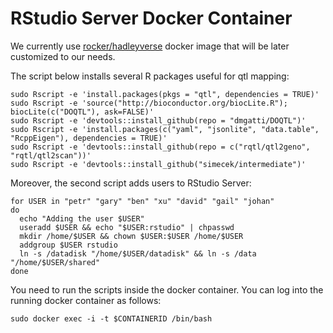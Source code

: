 # RStudio Server Docker Container

We currently use [rocker/hadleyverse](https://hub.docker.com/r/rocker/hadleyverse/) docker image that will be later customized to our needs.

The script below installs several R packages useful for qtl mapping:

```
sudo Rscript -e 'install.packages(pkgs = "qtl", dependencies = TRUE)'
sudo Rscript -e 'source("http://bioconductor.org/biocLite.R"); biocLite(c("DOQTL"), ask=FALSE)'
sudo Rscript -e 'devtools::install_github(repo = "dmgatti/DOQTL")'
sudo Rscript -e 'install.packages(c("yaml", "jsonlite", "data.table", "RcppEigen"), dependencies = TRUE)'
sudo Rscript -e 'devtools::install_github(repo = c("rqtl/qtl2geno", "rqtl/qtl2scan"))'
sudo Rscript -e 'devtools::install_github("simecek/intermediate")'
```

Moreover, the second script adds users to RStudio Server:
```
for USER in "petr" "gary" "ben" "xu" "david" "gail" "johan"
do
  echo "Adding the user $USER"
  useradd $USER && echo "$USER:rstudio" | chpasswd
  mkdir /home/$USER && chown $USER:$USER /home/$USER
  addgroup $USER rstudio
  ln -s /datadisk "/home/$USER/datadisk" && ln -s /data "/home/$USER/shared"
done
```

You need to run the scripts inside the docker container. You can log into the running docker container as follows:

```
sudo docker exec -i -t $CONTAINERID /bin/bash
```
